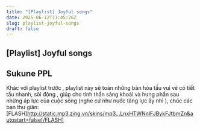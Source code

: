 ```yaml
---
title: "[Playlist] Joyful songs"
date: 2025-06-12T11:45:26Z
slug: playlist-joyful-songs
draft: false
---
```


## [Playlist] Joyful songs

## Sukune PPL

Khác với playlist trước , playlist này sẽ toàn những bản hòa tấu vui vẻ có tiết tấu nhanh, sôi động , giúp cho tinh thần sảng khoái và hưng phấn sau những áp lực của cuộc sống (nghe cứ như nước tăng lực ấy nhỉ ), chúc các bạn thư giãn:[FLASH]http://static.mp3.zing.vn/skins/mp3...LnxHTWNnlFJBykFJtbmZn&autostart=false[/FLASH]